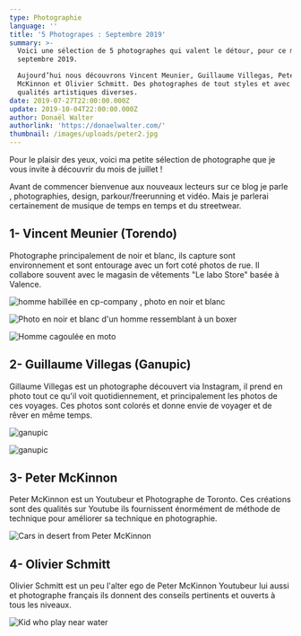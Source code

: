 ```yaml
---
type: Photographie
language: ''
title: '5 Photograpes : Septembre 2019'
summary: >-
  Voici une sélection de 5 photographes qui valent le détour, pour ce mois de
  septembre 2019. 

  Aujourd’hui nous découvrons Vincent Meunier, Guillaume Villegas, Peter
  McKinnon et Olivier Schmitt. Des photographes de tout styles et avec des
  qualités artistiques diverses.
date: 2019-07-27T22:00:00.000Z
update: 2019-10-04T22:00:00.000Z
author: Donaël Walter
authorlink: 'https://donaelwalter.com/'
thumbnail: /images/uploads/peter2.jpg
---
```

Pour le plaisir des yeux, voici ma petite sélection de photographe que je vous invite à découvrir du mois de juillet !

Avant de commencer bienvenue aux nouveaux lecteurs sur ce blog je parle , photographies, design, parkour/freerunning et vidéo. Mais je parlerai certainement de musique de temps en temps et du streetwear.

## 1- Vincent Meunier (Torendo)

Photographe principalement de noir et blanc, ils capture sont environnement et sont entourage avec un fort coté photos de rue. Il collabore souvent avec le magasin de vêtements "Le labo Store" basée à Valence. 

![homme habillée en cp-company , photo en noir et blanc ](https://66.media.tumblr.com/79934ee1acc7c7ff19a0cd8c799dc1c1/tumblr_preo9nj79m1vow789o1_1280.jpg "CP-COMPANY MAN")

![Photo en noir et blanc d'un homme ressemblant à un boxer ](https://66.media.tumblr.com/6d4665e16ba2ac81bfb25305cefd12d0/tumblr_preo1i9cFG1vow789o1_1280.jpg "BOXER-MAN")

![Homme cagoulée en moto ](https://scontent-cdt1-1.cdninstagram.com/vp/ed4469288139d06d04c5497c34c02593/5DE1C52D/t51.2885-15/e35/66337623_677420942722013_5143470802871997307_n.jpg?_nc_ht=scontent-cdt1-1.cdninstagram.com "HIDE FACE MEN IN MOTO")

## 2- Guillaume Villegas (Ganupic)

Gillaume Villegas est un photographe découvert via Instagram, il prend en photo tout ce qu'il voit quotidiennement, et principalement les photos de ces voyages. Ces photos sont colorés et donne envie de voyager et de rêver en même temps.

![ganupic](https://static.wixstatic.com/media/bc3a47_b2009c58725e4c3ab6f14d263f9b9373~mv2_d_1333_2000_s_2.jpg/v1/fill/w_748,h_1123,al_c,q_85,usm_0.66_1.00_0.01/LonelyMan-7.webp)

![ganupic](https://static.wixstatic.com/media/bc3a47_50c9f19877a946fca620982645040c01~mv2_d_1333_2000_s_2.jpg/v1/fill/w_749,h_1123,al_c,q_85,usm_0.66_1.00_0.01/LonelyMan-3.webp)

## 3- Peter McKinnon

Peter McKinnon est un Youtubeur et Photographe de Toronto. Ces créations sont des qualités sur Youtube ils fournissent énormément de méthode de technique pour améliorer sa technique en photographie.

![Cars in desert from Peter McKinnon](/images/uploads/peter2.jpg "Cars in desert from peter McKinnon")

## 4- Olivier Schmitt

Olivier Schmitt est un peu l'alter ego de Peter McKinnon Youtubeur lui aussi et photographe français ils donnent des conseils pertinents et ouverts à tous les niveaux.

![Kid who play near water](/images/uploads/67435600_628404584317773_1507062628020406891_n.jpg "kid near water")
